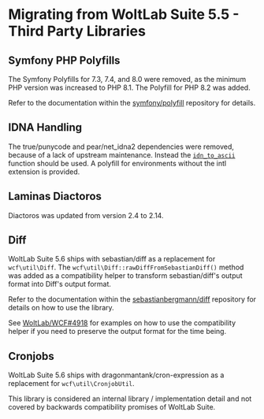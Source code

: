 # Migrating from WoltLab Suite 5.5 - Third Party Libraries

## Symfony PHP Polyfills

The Symfony Polyfills for 7.3, 7.4, and 8.0 were removed, as the minimum PHP version was increased to PHP 8.1.
The Polyfill for PHP 8.2 was added.

Refer to the documentation within the [symfony/polyfill](https://github.com/symfony/polyfill/) repository for details.

## IDNA Handling

The true/punycode and pear/net_idna2 dependencies were removed, because of a lack of upstream maintenance.
Instead the [`idn_to_ascii`](https://www.php.net/manual/en/function.idn-to-ascii.php) function should be used.
A polyfill for environments without the intl extension is provided.

## Laminas Diactoros

Diactoros was updated from version 2.4 to 2.14.

## Diff

WoltLab Suite 5.6 ships with sebastian/diff as a replacement for `wcf\util\Diff`.
The `wcf\util\Diff::rawDiffFromSebastianDiff()` method was added as a compatibility helper to transform sebastian/diff's output format into Diff's output format.

Refer to the documentation within the [sebastianbergmann/diff](https://github.com/sebastianbergmann/diff) repository for details on how to use the library.

See [WoltLab/WCF#4918](https://github.com/WoltLab/WCF/pull/4918) for examples on how to use the compatibility helper if you need to preserve the output format for the time being.

## Cronjobs

WoltLab Suite 5.6 ships with dragonmantank/cron-expression as a replacement for `wcf\util\CronjobUtil`.

This library is considered an internal library / implementation detail and not covered by backwards compatibility promises of WoltLab Suite.
